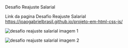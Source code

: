 Desafio Reajuste Salarial

Link da pagina Desafio Reajuste Salarial
 https://joaogabrielbrasil.github.io/projeto-em-html-css-js/
 
 
![desafio reajuste salarial imagem 1](https://user-images.githubusercontent.com/28787494/181172266-ba616a24-d6fc-4fde-bf55-be3bd990ed20.png)

![desafio reajuste salarial imagem 2](https://user-images.githubusercontent.com/28787494/181172262-e43538ce-dd0f-4199-9d05-27cee4eac71d.png)


